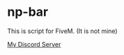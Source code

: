 # np-bar
This is script for FiveM. (It is not mine)

[My Discord Server](https://discord.gg/U8H7zZJFc6)
